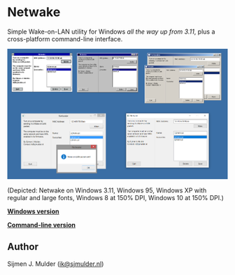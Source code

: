 Netwake
=======
Simple Wake-on-LAN utility for Windows *all the way up from 3.11*, plus
a cross-platform command-line interface.

[![Screenshot](win32/screenshot.png)](win32/screenshot.png)

(Depicted: Netwake on Windows 3.11, Windows 95, Windows XP with regular
and large fonts, Windows 8 at 150% DPI, Windows 10 at 150% DPI.)

**[Windows version](win32/)**

**[Command-line version](cli/)**

Author
------
Sijmen J. Mulder (<ik@sjmulder.nl>)
